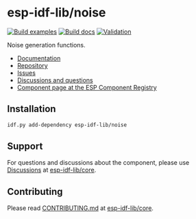 # esp-idf-lib/noise

[![Build examples](https://github.com/esp-idf-lib/noise/actions/workflows//build.yml/badge.svg)](https://github.com/esp-idf-lib/noise/actions/workflows//build.yml)
[![Build docs](https://github.com/esp-idf-lib/noise/actions/workflows//build-docs.yml/badge.svg)](https://github.com/esp-idf-lib/noise/actions/workflows//build-docs.yml)
[![Validation](https://github.com/esp-idf-lib/noise/actions/workflows//validate-component.yml/badge.svg)](https://github.com/esp-idf-lib/noise/actions/workflows//validate-component.yml)

Noise generation functions.

* [Documentation](https://esp-idf-lib.github.io/noise/)
* [Repository](https://github.com/esp-idf-lib/noise)
* [Issues](https://github.com/esp-idf-lib/noise/issues)
* [Discussions and questions](https://github.com/esp-idf-lib/core/discussions)
* [Component page at the ESP Component Registry](https://components.espressif.com/components/esp-idf-lib/noise)

## Installation

```sh
idf.py add-dependency esp-idf-lib/noise
```

## Support

For questions and discussions about the component, please use
[Discussions](https://github.com/esp-idf-lib/core/discussions)
at [esp-idf-lib/core](https://github.com/esp-idf-lib/core).

## Contributing

Please read [CONTRIBUTING.md](https://github.com/esp-idf-lib/core/blob/main/CONTRIBUTING.md)
at [esp-idf-lib/core](https://github.com/esp-idf-lib/core).
